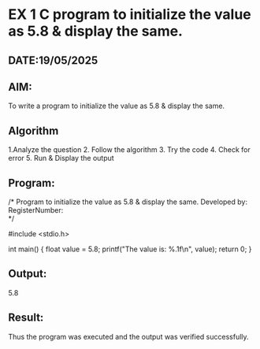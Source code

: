 # EX 1 C program to initialize the value as 5.8 & display the same.
## DATE:19/05/2025
## AIM:
To write a program to initialize the value as 5.8 & display the same.

## Algorithm
1.Analyze the question
2. Follow the algorithm
3. Try the code
4.  Check for error
5. Run & Display the output  

## Program:
/*
Program to initialize the value as 5.8 & display the same.
Developed by: 
RegisterNumber:  
*/

#include <stdio.h>

int main() {
    float value = 5.8;
    printf("The value is: %.1f\n", value);
    return 0;
}
## Output:
5.8

## Result:
Thus the program was executed and the output was verified successfully.
